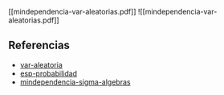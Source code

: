[[mindependencia-var-aleatorias.pdf]]
![[mindependencia-var-aleatorias.pdf]]

## Referencias
- [var-aleatoria](./var-aleatoria.md)
- [esp-probabilidad](./esp-probabilidad.md)
- [mindependencia-sigma-algebras](./mindependencia-sigma-algebras.md)
